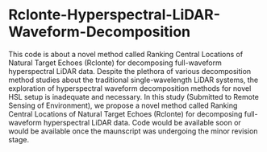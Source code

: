 # Rclonte-Hyperspectral-LiDAR-Waveform-Decomposition
This code is about a novel method called Ranking Central Locations of Natural Target Echoes (Rclonte) for decomposing full-waveform hyperspectral LiDAR data.
Despite the plethora of various decomposition method studies about the traditional single-wavelength LiDAR systems, the exploration of hyperspectral waveform decomposition methods for novel HSL setup is inadequate and necessary. In this study (Submitted to Remote Sensing of Environment), we propose a novel method called Ranking Central Locations of Natural Target Echoes (Rclonte) for decomposing full-waveform hyperspectral LiDAR data. Code would be available soon or would be available once the maunscript was undergoing the minor revision stage.

